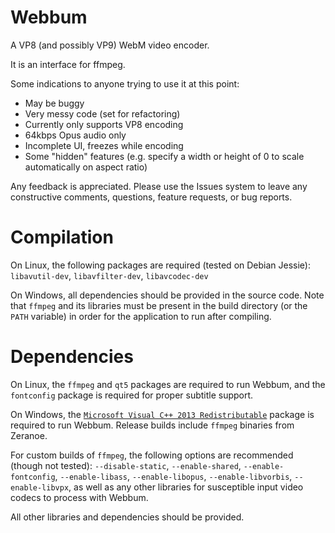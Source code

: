 # Webbum
A VP8 (and possibly VP9) WebM video encoder.

It is an interface for ffmpeg.

Some indications to anyone trying to use it at this point:  
* May be buggy  
* Very messy code (set for refactoring)  
* Currently only supports VP8 encoding
* 64kbps Opus audio only
* Incomplete UI, freezes while encoding  
* Some "hidden" features (e.g. specify a width or height of 0 to scale automatically on aspect ratio)

Any feedback is appreciated. Please use the Issues system to leave any constructive comments, questions, feature requests, or bug reports.

# Compilation
On Linux, the following packages are required (tested on Debian Jessie):  
`libavutil-dev`, `libavfilter-dev`, `libavcodec-dev`

On Windows, all dependencies should be provided in the source code. Note that `ffmpeg` and its libraries must be present in the build directory (or the `PATH` variable) in order for the application to run after compiling.

# Dependencies
On Linux, the `ffmpeg` and `qt5` packages are required to run Webbum, and the `fontconfig` package is required for proper subtitle support.

On Windows, the [`Microsoft Visual C++ 2013 Redistributable`](https://www.microsoft.com/en-ca/download/details.aspx?id=40784) package is required to run Webbum. Release builds include `ffmpeg` binaries from Zeranoe.

For custom builds of `ffmpeg`, the following options are recommended (though not tested): `--disable-static`, `--enable-shared`, `--enable-fontconfig`, `--enable-libass`, `--enable-libopus`, `--enable-libvorbis`, `--enable-libvpx`, as well as any other libraries for susceptible input video codecs to process with Webbum.

All other libraries and dependencies should be provided.
